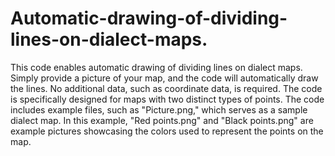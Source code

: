 # Automatic-drawing-of-dividing-lines-on-dialect-maps.
This code enables automatic drawing of dividing lines on dialect maps. Simply provide a picture of your map, and the code will automatically draw the lines. No additional data, such as coordinate data, is required. The code is specifically designed for maps with two distinct types of points.
The code includes example files, such as "Picture.png," which serves as a sample dialect map. In this example, "Red points.png" and "Black points.png" are example pictures showcasing the colors used to represent the points on the map.
